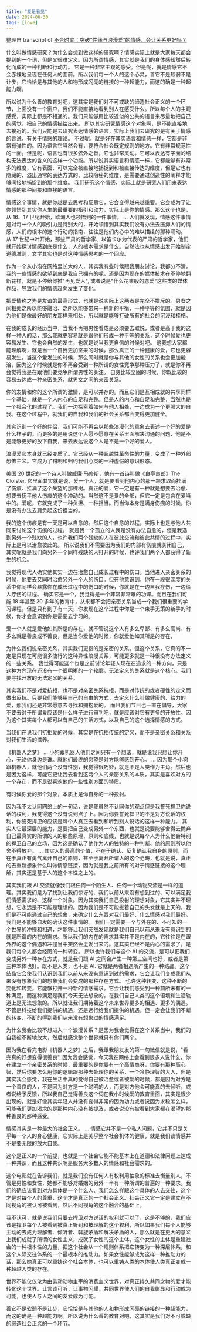 ```yaml
---
title: "爱是看见"
date: 2024-06-30
tags: [love]
---
```


整理自 transcript of [不合时宜：突破“性缘与浪漫爱”的情感，会让关系更好吗？](https://www.xiaoyuzhoufm.com/episode/667de17ec13b46d76c5e80dd)

什么叫做情感研究？为什么会想到做这样的研究啊？情感实际上就是大家每天都会提到的一个词，但是又很难定义。因为所谓情感，其实就是我们的身体感知然后转化而成的一种判断和行动力。
它是一种非常主观的感受。但是呢，就是情感它不会赤裸地呈现在任何人的面前。所以我们每一个人的这个心灵，善它不是软弱不是让步，它恰恰是与其他的人和物形成闪亮的链接的一种超能力，而这的确是一种超能力啊。

所以说为什么善的教育对吧，这其实是我们对不可或缺的缔造社会正义的一个环节，上面没有一个窗户，我们不能直接地看到别人在感受什么。所以每个人的主观感受，实际上都是不相通的。我们只能够用比较近似的公共的语言来尽量地把自己的感觉，把自己的情感描绘出来。
所以其实研究情感这个对象啊，是不能直接地去接近的。我们只能是去研究表达情感的语言，实际上我们去研究的是有关于情感的言说，有关于情感的理论。
不过呢，就是好在其实语言和情感一样，它都是非常有弹性的。因为语言它当然会有，要符合社会既定规则的地方。它有非常规范性的一面。但是呢，语言也有很多弦外之音，它也非常灵动。它可以表达有字面的结构无法表达的含义的这样一个功能。所以说其实语言和情感一样，它都能够有非常多的维度，它有表面、可以完全被直接地捕捉到和被直接传达的维度，但是它也有隐藏的、溢出通常的表达方式的、比较隐秘的维度，是需要通过创造性的阐释才能够间接地捕捉到的那个维度。
我们研究这个情感，实际上就是研究人们用来表达情感的那种间接和直接的语言。

情感这个事情，就是你越是去思考和反思它，它会变得越来越重要。它会成为了让你领悟到其实你人生的最重要的指引和动力，实际上是你的情感。那么这个也是，从 16、17 世纪开始，欧洲人也领悟到的一件事情。
...
人们就发现，情感这件事情是对每一个人的吸引力是特别大的，开始领悟到其实我们没有办法去压抑人们的情感，人们的根本的这个行动的指南，往往是他们内心中的难以描绘的那种涌动。
从 17 世纪中叶开始，那些严肃的哲学家、以笛卡尔为代表的严肃的哲学家，他们就开始探讨情感到底是什么，人的根本需求是什么。自然法也从情感出发开始制定道德准则，文学其实也是对这种情感思考的一个回应。

作为一个从小泡在网络里长大的人，其实我有些时候跟我朋友讨论，我都分不清，我的一些情感的欲望到底是我自己拥有的呢，还是因为现在的媒体技术在不停地翻新花样，就是不停给你推"再见爱人", 或者说是"什么花束般的恋爱"这些类的媒体作品，导致我们的情感趋向发生了变化。

把爱情称之为是友谊的最高形式，也就是说实际上这两者是完全不排斥的。男女之间相处之所以能够融洽、之所以能够带来一种新的平衡、一种平等的氛围，就是因为他们是像最好的朋友那样来相处，所以就是能够打破所有的社会的沉浸和桎梏。

在我的成长的经历当中，当我不再把男性看成是必须要去取悦，或者是高于我的这样一种人的话，那么我就更容易就是跟他们形成一种平等的关系，这个时候爱也更容易发生、它也会自然的发生，也就是说当我更自信的时候对吧。
这我想大家都能理解啊，就是当一个自我更加坚果的时候，那么真正的一种健康的爱，它也更容易发生。当这个爱发生的时候，那么同时就是你与其他的女性的关系也会更加融洽，因为这个时候就是你不再会受到一种所谓的女性竞争那种压力了，就是你不再会觉得我是在跟他们要竞争所谓男性的关注。
自身比较坚固的时候，你既比较的容易去达成一种亲密关系，就男女之间的亲密关系。

你的友情和你的这个所谓的激情，是可以并存的。而且它们是互相成就的共享同样一个基础，就是一个人内心的自足和完整。但是人的内心和自足和完整，当然也是一个社会化的过程了。我们一边探索着如何与他人相处，一边成为一个更强大的自我。在这个过程中，就我们的自我和我们的社会关系都会变得更加健全。

其实识别一个好的伴侣，我们可能不再会以那些浪漫化的意象去表述一个好的爱是什么样子的。而更多的是用说这个人愿不愿意在关系里面解决沟通的问题、他是不是能够更好的放下自我，来去表达说这个人是不是一个好的爱人。

浪漫爱它本身就已经变质了。它已经从一种超越性革命性的力量，变成了一种外部恐怖主义。它成为了钳制和归约我们心灵的一种虚假的意识形态。

美国 20 世纪的一个诗人叫做威廉·马修斯，他有一首诗叫做《良亭良郎》The Cloister. 它里面其实就是说，爱一个人，就是要看到他内心的那一颗求取而挂满了伤痕、挂满了这个失望的那棵树。真正的爱，它一定是有一种就是想要去治愈、想要去抚平他人伤痕的这个冲动的。当然这不是爱的全部，但它一定是包含在爱当中的。爱呢，它就变成了一种负担、一种担当。而当你本身是满身伤痕的时候，你是没有办法去肩负起这份担当的。

我的这个伤痕是有一天是可以自愈的。然后这个自愈的过程，实际上也是与他人共同来讨论这个伤痕的过程。
就是我一个孤立的人我是没有办法自愈的，但是我遇到另外一个残缺的人，也许我们两个残缺的人在彼此交流和彼此共情的过程中，实际上是可以治愈彼此的。
所以说我们不需要因为我们的内部有伤痕就关闭自己，其实呢就是我们向另外一个同样残缺的人打开的时候，也许我们两个人都获得了新生的机会。

我觉得现代人确实他其实一边在治愈自己成长过程中的伤口。当他进入亲密关系的时候，他要去又同时治愈另外一个人的伤口。但在他意识到，你在一段很深度的关系中你同样会暴露你在成长过程中的伤口的时候，你就是在一边自我疗伤，一边给人疗伤的过程。
确实它是一个，我觉得是一个非常非常难的功课。而且在我们可能 18 年甚至 20 多年的教育中，从来都不会把亲密关系当成一个我们很重要的学习课程。但是只有到了有一天，你发现在这个过程中你是一个束手无策的新手的时候，你才会意识到你是需要去学习的。

爱一个人就是爱他如其所是的存在，就不管说这个人有多么卑鄙、有多么高尚、有多么就是善良或不善良，但是当你爱他的时候，你就爱他如其所是的存在，

为什么我们说亲密关系，其实我们更指的是亲密的关系。但这个关系，它真的不一定是只现在可能很多流行的这种异性浪漫关系，可能更多就是一种很没有办法定义的一些关系。
我觉得可能这个也是之前讨论年轻人现在在追求的一种方向，只是这种方向现在还没有一个很明晰的一个轮廓。无法定义的关系就是这个核心。我们要寻找开放的无法定义的关系。

其实我们不是对爱抗拒，也不是对亲密关系抗拒，而是对传统的或者硬性的定义而做出反抗。只要我们能够用自己的自由的方式，去定义什么叫做健康的、给力的爱，那我们还是非常愿意去寻找和拥抱爱的。
而且我们节目也一直在倡导，大家不要去对于所谓爱应该是什么样子进行审判吧，就是应该对它有更多的开放性。因为这个其实每个人都可以有自己的生活方式，以及自己的这个选择情感的方式。

当我们在说我们抗拒爱的时候，其实是在抗拒传统的定义，而不是亲密关系和关系对我们生活的滋养。

《机器人之梦》
...
小狗跟机器人他们之间只有一个想法，就是说我只想让你开心，无论你身边是谁。就他们最终的愿望是对方能够感到开心。
...
因为那个小狗跟机器人，就他们两个没有性别，我觉得很巧妙，就是不是人类作为主角。然后也是因为这样，可能它更让我去看到这两个人的亲密关系的本质，其实是喜欢对方的一个存在，而不是说喜欢他的一些性别方面的特质。

有时候你爱的那个对象，本质上是你自身的一种投射。

因为我不太认同网络上的一句话，说是我虽然不认同你的观点但是我誓死捍卫你说话的权利，我觉得这个没有说到点子上。因为你要誓死捍卫的不是对方说话的权利，你誓死捍卫的应该是每个人真正去看到和听到别人说话的这样一种能力。
其实人它最深层的能力，是要把自己变成另外一个东西，也就是说要能够舍得去抛弃自己最真实的所谓的人的那些原理、原则和底线，也就是说每个人为什么他会特别的捍卫自己的立场，因为这是确认了他作为人的独特的一种判断、他的原则所以他舍不得放弃。
...
其实人的最高的价值，不在于确认、反复确认我自身的原则，而在于真正有勇气离开自己的原则，甚至于离开所谓人的这个范畴，也就是说，真正的去重新想象什么叫做情感链接，因为就是我之前所有的对于情感链接的这个理解，其实还是基于人的这个本性之上的。

其实我们跟 AI 交流就像我们跟任何一个陌生人、任何一个动物交流是一样的道理。其实我们是为了找到让我们惊讶的、我们以前从来没有想到过的、可以满足我们情感需求的、这样一个对象。因为其实我们自己投射的理想对象，它其实并不理想，它永远是不可能是理想的。因为我们是不可能拔着自己的头发就是上天的，我们是不可能通过自己的想象，来确定什么东西对我们最好、什么情感对我们最好。我们是不能够自发的确认这件事情的。
我们一定需要一个与外在的、不可知的一个世界的冲撞和相遇，才能够让我们突然发现就是我们自己以前从来没有意识到的就是所谓的内在的需求。所以我们的内在的需求其实并不是内在的，它往往是在跟外界的这个偶遇和冲撞当中突然会迸发出来的。这其实已经不是内心的需求了，是我们每个人都会经历的一种转变。
所以也许我们与这个 AI 的交流，是可以把我们变成另外一种存在方式，就是我们跟 AI 之间会产生一种第三空间也好，或者是第三种本体也好。既不是人类，也不是 AI. 它就是两者相遇所产生的一种结晶。这个结晶它会使我们认识到我们以前从来没有意识到过的需求，它会让我们变成我们从来没有想象我们的想象我们会变成的那种存在方式。
也许这种转变、这种不断的变化和转变，它能够打开一种新的情感需求。它会让我们感受到一种前所未有的一种满足，而这种满足是我们今天无法想象的。在我们自己人类的这个语境和生活轨道上是无法想象的。所以就让我们期待着这个未来世界更多的相遇、更多的偶遇。不管是科技给我们提供的机遇，还是远行给我们提供的机遇，但一定会让我们不断的转变、不断的得到我们从来没有想象过的情感满足。

为什么我会比较不想进入一个浪漫关系？是因为我会觉得在这个关系当中，我们的自我被不断地放大，然后就感觉整个世界就只有你们两个。

因为我在看完电影《机器人之梦》之后，我跟我朋友发的第一句微信就是说，"看完真的好想变得很善良",
因为我会感觉，今天我在网络上会看到很多人说什么，你在建立一个亲密关系的时候，最重要的是你要有一个高情商呀，你要有那种高心智，然后你要怎么用你的逻辑跟那种去处理你的关系，一个冷静理智的大人，但是其实我会感觉，我在生活中真的觉得自己被治愈或者被爱的时候，都是因为对方是一个善良的人，不是因为对方是一个聪明的人，而是对方他会可能真的去倾听，或者说给予反馈，所以我自己觉得善良这个词在我小时候爱的教育里面，其实是很少出现的，就是好像其实年轻人并没有变得非常的因为功力或者说因为求稳怎么样，可能我们更加渴求的是那种内心没有被提及，或者说没有被看到大家都在渴望的那种善良的那种感受。

情感其实是一种最大的社会正义。
...
情感它并不是一个私人问题，它并不只是关乎每一个人的身心健康，它实际上是关乎整个社会机体的健康，就是我们谈情感并不是要无限的放大自我。

这个是正义的一个前提，也就是一个社会它能不能基本上在道德和法律问题上达成一种共识，而且这种共识呢是服务大多数人的情感和社会需求的。

这个电影就在告诉我们，就是我们没有任何人有权利用抽象的标准去衡量别人，不管是男性和女性，她都不能够对婚姻的另外一半有一种所谓的普遍的一种要求。我们的确应该看到对方具体是一个什么人、我们怎么样跟这个具体的人去交往，这个才是对每个人的尊重，这个才是真正的一个社会正义。社会正义它一定是建立在不同视角的被认可被看到，然后不同视角的这个融合的基础上。

我不认可，就是说我们只要去捍卫对方说话的权利就可以了，这是不够的，我们应该是捍卫每个人被看到被真正听到和被理解的这个权利，所以如果我们每个人能够主动的去成为理解者、倾听者、斡旋矛盾和解决矛盾的人，那么就是在更大的意义上我们成就了所谓的女性主义，成就了女性的这个主体。这个女性的主体是重建社会的一种根本性的力量，把这个社会从一个规则体系把它转变为一种深层体系，和这个人际交往体系的一个最根本的推动力。如果女性能够成为这样一种推动力的话，那么她真正可以重铸这个社会本体，也可以重铸人类的本体使人类真正变成一种超越人类的存在。

世界不能仅仅沦为由劳动动物主宰的消费主义世界，对真正持久共同之物的爱才能转化这个世界。让言谈可听，让事物闪耀，共同世界使人们的自我彰显和行动成为可能，也使人与人之间的友爱成为可能。

善它不是软弱不是让步，它恰恰是与其他的人和物形成闪亮的链接的一种超能力，而这的确是一种超能力啊。所以说为什么善的教育对吧，这其实是我们对不可或缺的缔造社会正义的一个环节。
